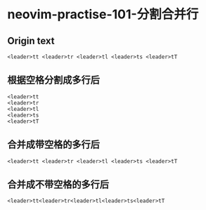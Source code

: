 # neovim-practise-101-分割合并行

## Origin text

```
<leader>tt <leader>tr <leader>tl <leader>ts <leader>tT
```

## 根据空格分割成多行后

```
<leader>tt
<leader>tr
<leader>tl
<leader>ts
<leader>tT
```

## 合并成带空格的多行后

```
<leader>tt <leader>tr <leader>tl <leader>ts <leader>tT
```

## 合并成不带空格的多行后

```
<leader>tt<leader>tr<leader>tl<leader>ts<leader>tT
```
